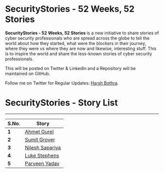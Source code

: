 # SecurityStories - 52 Weeks, 52 Stories

**SecurityStories - 52 Weeks, 52 Stories** is a new initiative to share stories of cyber security professionals who are spread across the globe to tell the world about how they started, what were the blockers in their journey, where they were vs where they are now and likewise, interesting stuff. This is to inspire the world and share the less-known stories of cyber security professionals.

This will be posted on Twitter & LinkedIn and a Repository will be maintained on GitHub. 

Follow me on Twitter for Regular Updates: [Harsh Bothra](https://twitter.com/harshbothra_).


# SecurityStories - Story List
___

S.No. | Story
---   | ---
**1** | [Ahmet Gurel](/SecurityStories/ahmet-gurel.md)
**2** | [Sumit Grover](/SecurityStories/sumit-grover.md)
**3** | [Nilesh Sapariya](/SecurityStories/nilesh-sapariya.md)
**4** | [Luke Stephens](/SecurityStories/luke-stephens.md)
**5** | [Parveen Yadav](/SecurityStories/parveen-yadav.md)